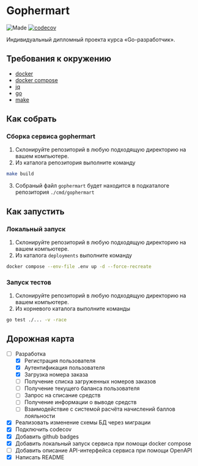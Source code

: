 # Gophermart

![Made](https://img.shields.io/badge/Made%20with-Go-1f425f.svg) [![codecov](https://codecov.io/gh/ArtemShalinFe/gophermart/branch/master/graph/badge.svg?token=1H84IB1DO1)](https://codecov.io/gh/ArtemShalinFe/gophermart)

Индивидуальный дипломный проекта курса «Go-разработчик».

## Требования к окружению

- [docker](https://docs.docker.com/engine/install/)
- [docker compose](https://docs.docker.com/compose/install/linux/)
- [jq](https://jqlang.github.io/jq/download/)
- [go](https://go.dev/doc/install)
- [make](https://www.gnu.org/software/make/manual/make.html)

## Как собрать

### Сборка сервиса gophermart

1. Склонируйте репозиторий в любую подходящую директорию на вашем компьютере.
2. Из каталога репозитория выполните команду

```sh
make build
```

3. Собраный файл `gophermart` будет находится в подкаталоге репозитория `./cmd/gophermart`

## Как запустить

### Локальный запуск

1. Склонируйте репозиторий в любую подходящую директорию на вашем компьютере.
2. Из каталога `deployments` выполните команду

```sh
docker compose --env-file .env up -d --force-recreate 
```

### Запуск тестов

1. Склонируйте репозиторий в любую подходящую директорию на вашем компьютере.
2. Из корневого каталога выполните команды

```sh
go test ./... -v -race
```

## Дорожная карта

- [ ] Разработка
  - [x] Регистрация пользователя
  - [x] Аутентификация пользователя
  - [x] Загрузка номера заказа
  - [ ] Получение списка загруженных номеров заказов
  - [ ] Получение текущего баланса пользователя
  - [ ] Запрос на списание средств
  - [ ] Получение информации о выводе средств
  - [ ] Взаимодействие с системой расчёта начислений баллов лояльности
- [x] Реализовать изменение схемы БД через миграции
- [x] Подключить codecov
- [x] Добавить github badges
- [x] Добавить локальный запуск сервиса при помощи docker compose
- [ ] Добавить описание API-интерфейса сервиса при помощи OpenAPI
- [x] Написать README

